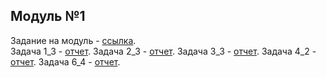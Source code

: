 ## Модуль №1
Задание на модуль - [ссылка](https://docs.google.com/document/d/14-LAQcTvc-wnqnrx6_bavhgHn1fhT4cp6Um4B8QiLH8/edit).  
Задача 1_3 - [отчет](https://contest.yandex.ru/contest/25759/run-report/50580272/).
Задача 2_3 - [отчет](https://contest.yandex.ru/contest/25759/run-report/50588712/).
Задача 3_3 - [отчет](https://contest.yandex.ru/contest/25759/run-report/50655251/).
Задача 4_2 - [отчет](https://contest.yandex.ru/contest/25759/run-report/50722785/).
Задача 6_4 - [отчет](https://contest.yandex.ru/contest/25759/run-report/50740689/).